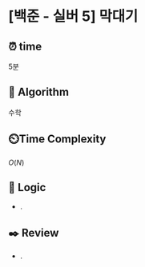 # [백준 - 실버 5] 막대기

## ⏰  **time**
5분

## :pushpin: **Algorithm**
수학

## ⏲️**Time Complexity**
$O(N)$

## :round_pushpin: **Logic**
- .

## :black_nib: **Review**
- .

